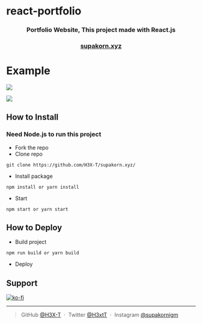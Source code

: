 # react-portfolio

<h3 align="center">Portfolio Website, This project made with React.js</h3>
<h3 align="center">
 <a  href="https://supakorn.xyz">supakorn.xyz</a>
</h3>

# Example

![](https://cdn.discordapp.com/attachments/925063485556150292/951146433988427796/unknown.png)

![](https://cdn.discordapp.com/attachments/627340775268679690/950802578701160548/unknown.png)

## How to Install

### Need Node.js to run this project

- Fork the repo
- Clone repo
```
git clone https://github.com/H3X-T/supakorn.xyz/
```
- Install package
```
npm install or yarn install
```
- Start 
```
npm start or yarn start
```

## How to Deploy

- Build project 
```
npm run build or yarn build
```
- Deploy

## Support

[![ko-fi](https://ko-fi.com/img/githubbutton_sm.svg)](https://ko-fi.com/L4L6ARTNW)

---

> GitHub [@H3X-T](https://github.com/H3X-T) &nbsp;&middot;&nbsp;
> Twitter [@H3xtT](https://twitter.com/H3xtT) &nbsp;&middot;&nbsp;
> Instagram [@supakornigm](https://instagram.com/supakornigm)
